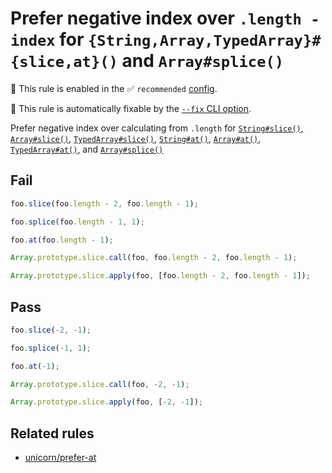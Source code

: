 # Prefer negative index over `.length - index` for `{String,Array,TypedArray}#{slice,at}()` and `Array#splice()`

💼 This rule is enabled in the ✅ `recommended` [config](https://github.com/sindresorhus/eslint-plugin-unicorn#preset-configs).

🔧 This rule is automatically fixable by the [`--fix` CLI option](https://eslint.org/docs/latest/user-guide/command-line-interface#--fix).

<!-- end auto-generated rule header -->
<!-- Do not manually modify this header. Run: `npm run fix:eslint-docs` -->

Prefer negative index over calculating from `.length` for [`String#slice()`](https://developer.mozilla.org/en-US/docs/Web/JavaScript/Reference/Global_Objects/String/slice), [`Array#slice()`](https://developer.mozilla.org/en-US/docs/Web/JavaScript/Reference/Global_Objects/Array/slice), [`TypedArray#slice()`](https://developer.mozilla.org/en-US/docs/Web/JavaScript/Reference/Global_Objects/TypedArray/slice), [`String#at()`](https://developer.mozilla.org/en-US/docs/Web/JavaScript/Reference/Global_Objects/String/at), [`Array#at()`](https://developer.mozilla.org/en-US/docs/Web/JavaScript/Reference/Global_Objects/Array/at), [`TypedArray#at()`](https://developer.mozilla.org/en-US/docs/Web/JavaScript/Reference/Global_Objects/TypedArray/at), and [`Array#splice()`](https://developer.mozilla.org/en-US/docs/Web/JavaScript/Reference/Global_Objects/Array/splice)

## Fail

```js
foo.slice(foo.length - 2, foo.length - 1);
```

```js
foo.splice(foo.length - 1, 1);
```

```js
foo.at(foo.length - 1);
```

```js
Array.prototype.slice.call(foo, foo.length - 2, foo.length - 1);
```

```js
Array.prototype.slice.apply(foo, [foo.length - 2, foo.length - 1]);
```

## Pass

```js
foo.slice(-2, -1);
```

```js
foo.splice(-1, 1);
```

```js
foo.at(-1);
```

```js
Array.prototype.slice.call(foo, -2, -1);
```

```js
Array.prototype.slice.apply(foo, [-2, -1]);
```

## Related rules

- [unicorn/prefer-at](./prefer-at.md)
